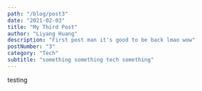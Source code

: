 ```yaml
---
path: "/blog/post3"
date: "2021-02-03"
title: "My Third Post"
author: "Liyang Huang"
description: "First post man it's good to be back lmao wow"
postNumber: "3"
category: "Tech"
subtitle: "something something tech something"
---
```


testing